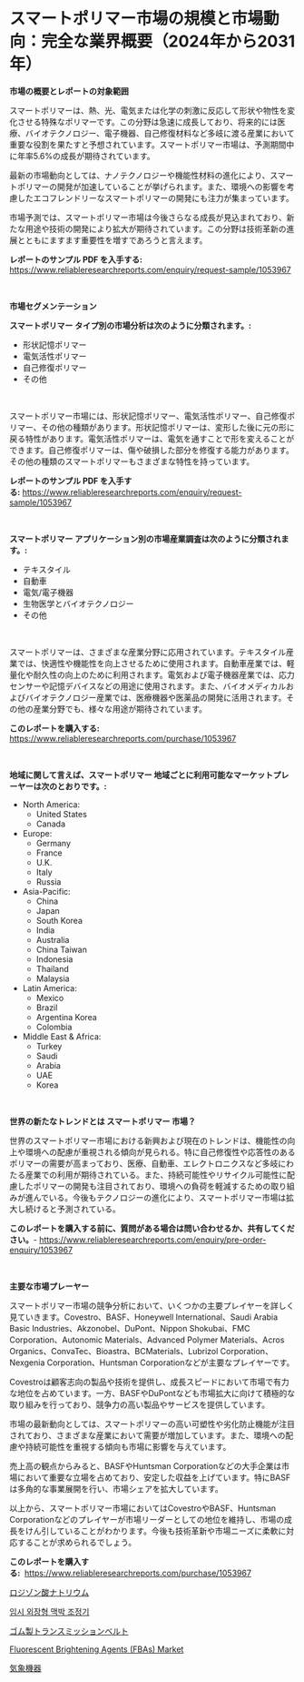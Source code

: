<p><h1>スマートポリマー市場の規模と市場動向：完全な業界概要（2024年から2031年）</h1></p><p><strong>市場の概要とレポートの対象範囲</strong></p>
<p><p>スマートポリマーは、熱、光、電気または化学の刺激に反応して形状や物性を変化させる特殊なポリマーです。この分野は急速に成長しており、将来的には医療、バイオテクノロジー、電子機器、自己修復材料など多岐に渡る産業において重要な役割を果たすと予想されています。スマートポリマー市場は、予測期間中に年率5.6%の成長が期待されています。</p><p>最新の市場動向としては、ナノテクノロジーや機能性材料の進化により、スマートポリマーの開発が加速していることが挙げられます。また、環境への影響を考慮したエコフレンドリーなスマートポリマーの開発にも注力が集まっています。</p><p>市場予測では、スマートポリマー市場は今後さらなる成長が見込まれており、新たな用途や技術の開発により拡大が期待されています。この分野は技術革新の進展とともにますます重要性を増すであろうと言えます。</p></p>
<p><strong>レポートのサンプル PDF を入手する:</strong> <a href="https://www.reliableresearchreports.com/enquiry/request-sample/1053967">https://www.reliableresearchreports.com/enquiry/request-sample/1053967</a></p>
<p>&nbsp;</p>
<p><strong>市場セグメンテーション</strong></p>
<p><strong>スマートポリマー タイプ別の市場分析は次のように分類されます。:</strong></p>
<p><ul><li>形状記憶ポリマー</li><li>電気活性ポリマー</li><li>自己修復ポリマー</li><li>その他</li></ul></p>
<p>&nbsp;</p>
<p><p>スマートポリマー市場には、形状記憶ポリマー、電気活性ポリマー、自己修復ポリマー、その他の種類があります。形状記憶ポリマーは、変形した後に元の形に戻る特性があります。電気活性ポリマーは、電気を通すことで形を変えることができます。自己修復ポリマーは、傷や破損した部分を修復する能力があります。その他の種類のスマートポリマーもさまざまな特性を持っています。</p></p>
<p><strong>レポートのサンプル PDF を入手する:</strong>&nbsp;<a href="https://www.reliableresearchreports.com/enquiry/request-sample/1053967">https://www.reliableresearchreports.com/enquiry/request-sample/1053967</a></p>
<p>&nbsp;</p>
<p><strong> スマートポリマー アプリケーション別の市場産業調査は次のように分類されます。:</strong></p>
<p><ul><li>テキスタイル</li><li>自動車</li><li>電気/電子機器</li><li>生物医学とバイオテクノロジー</li><li>その他</li></ul></p>
<p>&nbsp;</p>
<p><p>スマートポリマーは、さまざまな産業分野に応用されています。テキスタイル産業では、快適性や機能性を向上させるために使用されます。自動車産業では、軽量化や耐久性の向上のために利用されます。電気および電子機器産業では、応力センサーや記憶デバイスなどの用途に使用されます。また、バイオメディカルおよびバイオテクノロジー産業では、医療機器や医薬品の開発に活用されます。その他の産業分野でも、様々な用途が期待されています。</p></p>
<p><strong>このレポートを購入する:</strong>&nbsp; <a href="https://www.reliableresearchreports.com/purchase/1053967">https://www.reliableresearchreports.com/purchase/1053967</a></p>
<p>&nbsp;</p>
<p><strong>地域に関して言えば、スマートポリマー 地域ごとに利用可能なマーケットプレーヤーは次のとおりです。:</strong></p>
<p><ul>
    <li>
        North America:
        <ul>
            <li>United States</li>
            <li>Canada</li>
        </ul>
    </li>
    <li>
        Europe:
        <ul>
            <li>Germany</li>
            <li>France</li>
            <li>U.K.</li>
            <li>Italy</li>
            <li>Russia</li>
        </ul>
    </li>
    <li>
        Asia-Pacific:
        <ul>
            <li>China</li>
            <li>Japan</li>
            <li>South Korea</li>
            <li>India</li>
            <li>Australia</li>
            <li>China Taiwan</li>
            <li>Indonesia</li>
            <li>Thailand</li>
            <li>Malaysia</li>
        </ul>
    </li>
    <li>
        Latin America:
        <ul>
            <li>Mexico</li>
            <li>Brazil</li>
            <li>Argentina Korea</li>
            <li>Colombia</li>
        </ul>
    </li>
    <li>
        Middle East & Africa:
        <ul>
            <li>Turkey</li>
            <li>Saudi</li>
            <li>Arabia</li>
            <li>UAE</li>
            <li>Korea</li>
        </ul>
    </li>
    </ul></p>
<p>&nbsp;</p>
<p><strong>世界の新たなトレンドとは スマートポリマー 市場？</strong></p>
<p><p>世界のスマートポリマー市場における新興および現在のトレンドは、機能性の向上や環境への配慮が重視される傾向が見られる。特に自己修復性や応答性のあるポリマーの需要が高まっており、医療、自動車、エレクトロニクスなど多岐にわたる産業での利用が期待されている。また、持続可能性やリサイクル可能性に配慮したポリマーの開発も注目されており、環境への負荷を軽減するための取り組みが進んでいる。今後もテクノロジーの進化により、スマートポリマー市場は拡大し続けると予測されている。</p></p>
<p><strong>このレポートを購入する前に、質問がある場合は問い合わせるか、共有してください。</strong>- <a href="https://www.reliableresearchreports.com/enquiry/pre-order-enquiry/1053967">https://www.reliableresearchreports.com/enquiry/pre-order-enquiry/1053967</a></p>
<p>&nbsp;</p>
<p><strong>主要な市場プレーヤー</strong></p>
<p><p>スマートポリマー市場の競争分析において、いくつかの主要プレイヤーを詳しく見ていきます。Covestro、BASF、Honeywell International、Saudi Arabia Basic Industries、Akzonobel、DuPont、Nippon Shokubai、FMC Corporation、Autonomic Materials、Advanced Polymer Materials、Acros Organics、ConvaTec、Bioastra、BCMaterials、Lubrizol Corporation、Nexgenia Corporation、Huntsman Corporationなどが主要なプレイヤーです。</p><p>Covestroは顧客志向の製品や技術を提供し、成長スピードにおいて市場で有力な地位を占めています。一方、BASFやDuPontなども市場拡大に向けて積極的な取り組みを行っており、競争力の高い製品やサービスを提供しています。</p><p>市場の最新動向としては、スマートポリマーの高い可塑性や劣化防止機能が注目されており、さまざまな産業において需要が増加しています。また、環境への配慮や持続可能性を重視する傾向も市場に影響を与えています。</p><p>売上高の観点からみると、BASFやHuntsman Corporationなどの大手企業は市場において重要な立場を占めており、安定した収益を上げています。特にBASFは多角的な事業展開を行い、市場シェアを拡大しています。</p><p>以上から、スマートポリマー市場においてはCovestroやBASF、Huntsman Corporationなどのプレイヤーが市場リーダーとしての地位を維持し、市場の成長をけん引していることがわかります。今後も技術革新や市場ニーズに柔軟に対応することが求められるでしょう。</p></p>
<p><strong>このレポートを購入する:</strong>&nbsp;&nbsp;<a href="https://www.reliableresearchreports.com/purchase/1053967">https://www.reliableresearchreports.com/purchase/1053967</a></p>
<p><p><a href="https://medium.com/@kelsitorphy644/%E3%83%8A%E3%83%88%E3%83%AA%E3%82%A6%E3%83%A0%E3%83%AD%E3%82%B8%E3%82%BE%E3%83%8D%E3%83%BC%E3%83%88%E5%B8%82%E5%A0%B4%E5%B1%95%E6%9C%9B-%E7%94%A3%E6%A5%AD%E6%A6%82%E8%A6%81%E3%81%A8%E4%BA%88%E6%B8%AC-2024%E5%B9%B4%E3%81%8B%E3%82%892031%E5%B9%B4-568a03c3d1f3">ロジゾン酸ナトリウム</a></p><p><a href="https://github.com/vsap75a286l/Market-Research-Report-List-1/blob/main/78741091345.md">임시 외장형 맥박 조정기</a></p><p><a href="https://github.com/ppmazlotr77499/Market-Research-Report-List-1/blob/main/16347291682.md">ゴム製トランスミッションベルト</a></p><p><a href="https://issuu.com/reportprime-2/docs/fluorescent-brightening-agents-fbas-market-size-20">Fluorescent Brightening Agents (FBAs) Market</a></p><p><a href="https://github.com/joaejkdzgyljvo6/Market-Research-Report-List-1/blob/main/30079651683.md">気象機器</a></p></p>